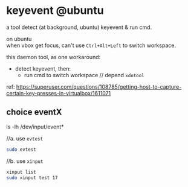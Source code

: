 # keyevent @ubuntu
a tool detect (at background, ubuntu) keyevent &amp; run cmd. 



on ubuntu  
 when vbox get focus, can't use `Ctrl+Alt+Left` to switch workspace.


this daemon tool, as one workaround:

- detect keyevent, then:
  - run cmd to switch workspace // depend `xdotool`

ref:
https://superuser.com/questions/108785/getting-host-to-capture-certain-key-presses-in-virtualbox/1611071

## choice eventX
ls -lh /dev/input/event*

//a. use `evtest`
```sh
sudo evtest
```

//b. use `xinput`
```sh
xinput list
sudo xinput test 17
```
